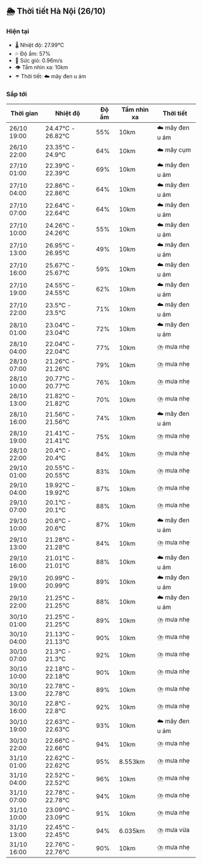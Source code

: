 ## 🌦️ Thời tiết Hà Nội (26/10)

### Hiện tại

- 🌡️ Nhiệt độ: 27.99℃
- 💦 Độ ẩm: 57%
- 💨 Sức gió: 0.96m/s
- 👁️ Tầm nhìn xa: 10km
- ☂️ Thời tiết: ☁️ mây đen u ám

### Sắp tới

| Thời gian | Nhiệt độ | Độ ẩm | Tầm nhìn xa | Thời tiết |
| --- | --- | --- | --- | --- |
| 26/10 19:00 | 24.47℃ - 26.82℃ | 55% | 10km | ☁️ mây đen u ám |
| 26/10 22:00 | 23.35℃ - 24.9℃ | 64% | 10km | ☁️ mây cụm |
| 27/10 01:00 | 22.39℃ - 22.39℃ | 69% | 10km | ☁️ mây đen u ám |
| 27/10 04:00 | 22.86℃ - 22.86℃ | 64% | 10km | ☁️ mây đen u ám |
| 27/10 07:00 | 22.64℃ - 22.64℃ | 64% | 10km | ☁️ mây đen u ám |
| 27/10 10:00 | 24.26℃ - 24.26℃ | 55% | 10km | ☁️ mây đen u ám |
| 27/10 13:00 | 26.95℃ - 26.95℃ | 49% | 10km | ☁️ mây đen u ám |
| 27/10 16:00 | 25.67℃ - 25.67℃ | 59% | 10km | ☁️ mây đen u ám |
| 27/10 19:00 | 24.55℃ - 24.55℃ | 62% | 10km | ☁️ mây đen u ám |
| 27/10 22:00 | 23.5℃ - 23.5℃ | 71% | 10km | ☁️ mây đen u ám |
| 28/10 01:00 | 23.04℃ - 23.04℃ | 72% | 10km | ☁️ mây đen u ám |
| 28/10 04:00 | 22.04℃ - 22.04℃ | 77% | 10km | ⛈️ mưa nhẹ |
| 28/10 07:00 | 21.26℃ - 21.26℃ | 79% | 10km | ⛈️ mưa nhẹ |
| 28/10 10:00 | 20.77℃ - 20.77℃ | 76% | 10km | ⛈️ mưa nhẹ |
| 28/10 13:00 | 21.82℃ - 21.82℃ | 70% | 10km | ⛈️ mưa nhẹ |
| 28/10 16:00 | 21.56℃ - 21.56℃ | 74% | 10km | ☁️ mây đen u ám |
| 28/10 19:00 | 21.41℃ - 21.41℃ | 75% | 10km | ⛈️ mưa nhẹ |
| 28/10 22:00 | 20.4℃ - 20.4℃ | 84% | 10km | ⛈️ mưa nhẹ |
| 29/10 01:00 | 20.55℃ - 20.55℃ | 83% | 10km | ⛈️ mưa nhẹ |
| 29/10 04:00 | 19.92℃ - 19.92℃ | 87% | 10km | ⛈️ mưa nhẹ |
| 29/10 07:00 | 20.1℃ - 20.1℃ | 88% | 10km | ⛈️ mưa nhẹ |
| 29/10 10:00 | 20.6℃ - 20.6℃ | 87% | 10km | ☁️ mây đen u ám |
| 29/10 13:00 | 21.28℃ - 21.28℃ | 84% | 10km | ⛈️ mưa nhẹ |
| 29/10 16:00 | 21.01℃ - 21.01℃ | 88% | 10km | ☁️ mây đen u ám |
| 29/10 19:00 | 20.99℃ - 20.99℃ | 89% | 10km | ☁️ mây đen u ám |
| 29/10 22:00 | 21.25℃ - 21.25℃ | 88% | 10km | ☁️ mây đen u ám |
| 30/10 01:00 | 21.25℃ - 21.25℃ | 89% | 10km | ⛈️ mưa nhẹ |
| 30/10 04:00 | 21.13℃ - 21.13℃ | 90% | 10km | ⛈️ mưa nhẹ |
| 30/10 07:00 | 21.3℃ - 21.3℃ | 92% | 10km | ⛈️ mưa nhẹ |
| 30/10 10:00 | 22.18℃ - 22.18℃ | 90% | 10km | ⛈️ mưa nhẹ |
| 30/10 13:00 | 22.78℃ - 22.78℃ | 89% | 10km | ⛈️ mưa nhẹ |
| 30/10 16:00 | 22.8℃ - 22.8℃ | 92% | 10km | ⛈️ mưa nhẹ |
| 30/10 19:00 | 22.63℃ - 22.63℃ | 93% | 10km | ☁️ mây đen u ám |
| 30/10 22:00 | 22.66℃ - 22.66℃ | 94% | 10km | ⛈️ mưa nhẹ |
| 31/10 01:00 | 22.62℃ - 22.62℃ | 95% | 8.553km | ⛈️ mưa nhẹ |
| 31/10 04:00 | 22.52℃ - 22.52℃ | 96% | 10km | ⛈️ mưa nhẹ |
| 31/10 07:00 | 22.78℃ - 22.78℃ | 94% | 10km | ⛈️ mưa nhẹ |
| 31/10 10:00 | 23.09℃ - 23.09℃ | 91% | 10km | ⛈️ mưa nhẹ |
| 31/10 13:00 | 22.45℃ - 22.45℃ | 94% | 6.035km | ⛈️ mưa vừa |
| 31/10 16:00 | 22.76℃ - 22.76℃ | 90% | 10km | ⛈️ mưa nhẹ |
